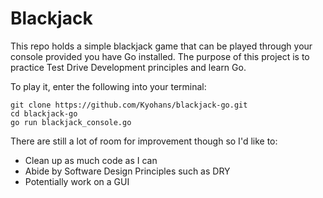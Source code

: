 # Blackjack

This repo holds a simple blackjack game that can be played through your console provided you have Go installed. The purpose of this project is to practice Test Drive Development principles and learn Go.

To play it, enter the following into your terminal:
```
git clone https://github.com/Kyohans/blackjack-go.git
cd blackjack-go
go run blackjack_console.go
```

There are still a lot of room for improvement though so I'd like to:
- Clean up as much code as I can
- Abide by Software Design Principles such as DRY
- Potentially work on a GUI
